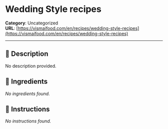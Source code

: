# Wedding Style recipes

**Category**: Uncategorized  
**URL**: [https://vismaifood.com/en/recipes/wedding-style-recipes](https://vismaifood.com/en/recipes/wedding-style-recipes)  


---

## 📝 Description
No description provided.



## 🧂 Ingredients
*No ingredients found.*

## 🍳 Instructions
*No instructions found.*


